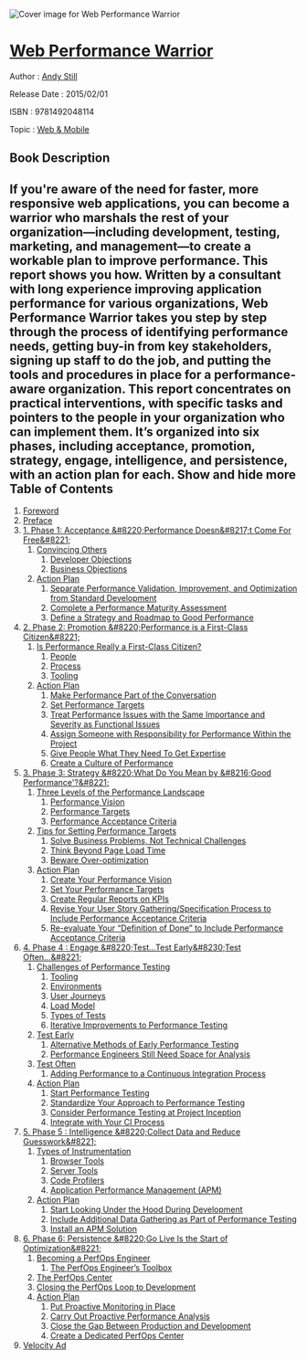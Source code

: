 ![Cover image for Web Performance Warrior](https://imgdetail.ebookreading.net/cover/cover/20200215/EB9781492048114.jpg)

[Web Performance Warrior](https://ebookreading.net/view/book/Web+Performance+Warrior-EB9781492048114_1.html "Web Performance Warrior")
====================================================================================================================

Author : [Andy Still](https://ebookreading.net/search/author/Andy+Still)

Release Date : 2015/02/01

ISBN : 9781492048114

Topic : [Web & Mobile](https://ebookreading.net/search/category/web-mobile)

Book Description
-----------------

 If you're aware of the need for faster, more responsive web applications, you can become a warrior who marshals the rest of your organization—including development, testing, marketing, and management—to create a workable plan to improve performance. This report shows you how.
Written by a consultant with long experience improving application performance for various organizations, Web Performance Warrior takes you step by step through the process of identifying performance needs, getting buy-in from key stakeholders, signing up staff to do the job, and putting the tools and procedures in place for a performance-aware organization.
This report concentrates on practical interventions, with specific tasks and pointers to the people in your organization who can implement them. It’s organized into six phases, including acceptance, promotion, strategy, engage, intelligence, and persistence, with an action plan for each.
        Show and hide more                
Table of Contents
-----------------

1. [Foreword](https://ebookreading.net/view/book/Web+Performance+Warrior-EB9781492048114_5.html#idp422304)
1. [Preface](https://ebookreading.net/view/book/Web+Performance+Warrior-EB9781492048114_6.html#idp422880)
1. [1. Phase 1: Acceptance &amp;#8220;Performance Doesn&amp;#8217;t Come For Free&amp;#8221;](https://ebookreading.net/view/book/Web+Performance+Warrior-EB9781492048114_7.html#idp449424)
    1. [Convincing Others](https://ebookreading.net/view/book/Web+Performance+Warrior-EB9781492048114_7.html#idp455216)
        1. [Developer Objections](https://ebookreading.net/view/book/Web+Performance+Warrior-EB9781492048114_7.html#idp462640)
        1. [Business Objections](https://ebookreading.net/view/book/Web+Performance+Warrior-EB9781492048114_7.html#idp470240)
    1. [Action Plan](https://ebookreading.net/view/book/Web+Performance+Warrior-EB9781492048114_7.html#idp495184)
        1. [Separate Performance Validation, Improvement, and Optimization from Standard Development](https://ebookreading.net/view/book/Web+Performance+Warrior-EB9781492048114_7.html#idp503488)
        1. [Complete a Performance Maturity Assessment](https://ebookreading.net/view/book/Web+Performance+Warrior-EB9781492048114_7.html#idp496784)
        1. [Define a Strategy and Roadmap to Good Performance](https://ebookreading.net/view/book/Web+Performance+Warrior-EB9781492048114_7.html#idp511200)
1. [2. Phase 2: Promotion &amp;#8220;Performance is a First-Class Citizen&amp;#8221;](https://ebookreading.net/view/book/Web+Performance+Warrior-EB9781492048114_8.html#phase2-promotion)
    1. [Is Performance Really a First-Class Citizen?](https://ebookreading.net/view/book/Web+Performance+Warrior-EB9781492048114_8.html#idp508880)
        1. [People](https://ebookreading.net/view/book/Web+Performance+Warrior-EB9781492048114_8.html#idp520416)
        1. [Process](https://ebookreading.net/view/book/Web+Performance+Warrior-EB9781492048114_8.html#idp517952)
        1. [Tooling](https://ebookreading.net/view/book/Web+Performance+Warrior-EB9781492048114_8.html#idp527104)
    1. [Action Plan](https://ebookreading.net/view/book/Web+Performance+Warrior-EB9781492048114_8.html#idp541056)
        1. [Make Performance Part of the Conversation](https://ebookreading.net/view/book/Web+Performance+Warrior-EB9781492048114_8.html#idp539392)
        1. [Set Performance Targets](https://ebookreading.net/view/book/Web+Performance+Warrior-EB9781492048114_8.html#idp543344)
        1. [Treat Performance Issues with the Same Importance and Severity as Functional Issues](https://ebookreading.net/view/book/Web+Performance+Warrior-EB9781492048114_8.html#idp545968)
        1. [Assign Someone with Responsibility for Performance Within the Project](https://ebookreading.net/view/book/Web+Performance+Warrior-EB9781492048114_8.html#assign-someone-with)
        1. [Give People What They Need To Get Expertise](https://ebookreading.net/view/book/Web+Performance+Warrior-EB9781492048114_8.html#idp579488)
        1. [Create a Culture of Performance](https://ebookreading.net/view/book/Web+Performance+Warrior-EB9781492048114_8.html#idp580672)
1. [3. Phase 3: Strategy &amp;#8220;What Do You Mean by &amp;#8216;Good Performance&#39;?&amp;#8221;](https://ebookreading.net/view/book/Web+Performance+Warrior-EB9781492048114_9.html#phase3-strategy)
    1. [Three Levels of the Performance Landscape](https://ebookreading.net/view/book/Web+Performance+Warrior-EB9781492048114_9.html#idp593872)
        1. [Performance Vision](https://ebookreading.net/view/book/Web+Performance+Warrior-EB9781492048114_9.html#idp600064)
        1. [Performance Targets](https://ebookreading.net/view/book/Web+Performance+Warrior-EB9781492048114_9.html#idp600320)
        1. [Performance Acceptance Criteria](https://ebookreading.net/view/book/Web+Performance+Warrior-EB9781492048114_9.html#performance-accepta)
    1. [Tips for Setting Performance Targets](https://ebookreading.net/view/book/Web+Performance+Warrior-EB9781492048114_9.html#idp638304)
        1. [Solve Business Problems, Not Technical Challenges](https://ebookreading.net/view/book/Web+Performance+Warrior-EB9781492048114_9.html#idp636864)
        1. [Think Beyond Page Load Time](https://ebookreading.net/view/book/Web+Performance+Warrior-EB9781492048114_9.html#idp643776)
        1. [Beware Over-optimization](https://ebookreading.net/view/book/Web+Performance+Warrior-EB9781492048114_9.html#idp653152)
    1. [Action Plan](https://ebookreading.net/view/book/Web+Performance+Warrior-EB9781492048114_9.html#idp665488)
        1. [Create Your Performance Vision](https://ebookreading.net/view/book/Web+Performance+Warrior-EB9781492048114_9.html#idp658272)
        1. [Set Your Performance Targets](https://ebookreading.net/view/book/Web+Performance+Warrior-EB9781492048114_9.html#idp660944)
        1. [Create Regular Reports on KPIs](https://ebookreading.net/view/book/Web+Performance+Warrior-EB9781492048114_9.html#idp662352)
        1. [Revise Your User Story Gathering/Specification Process to Include Performance Acceptance Criteria](https://ebookreading.net/view/book/Web+Performance+Warrior-EB9781492048114_9.html#idp667792)
        1. [Re-evaluate Your “Definition of Done” to Include Performance Acceptance Criteria](https://ebookreading.net/view/book/Web+Performance+Warrior-EB9781492048114_9.html#idp675696)
1. [4. Phase 4 : Engage &amp;#8220;Test...Test Early&amp;#8230;Test Often...&amp;#8221;](https://ebookreading.net/view/book/Web+Performance+Warrior-EB9781492048114_10.html#idp665744)
    1. [Challenges of Performance Testing](https://ebookreading.net/view/book/Web+Performance+Warrior-EB9781492048114_10.html#idp677712)
        1. [Tooling](https://ebookreading.net/view/book/Web+Performance+Warrior-EB9781492048114_10.html#idp681904)
        1. [Environments](https://ebookreading.net/view/book/Web+Performance+Warrior-EB9781492048114_10.html#idp680640)
        1. [User Journeys](https://ebookreading.net/view/book/Web+Performance+Warrior-EB9781492048114_10.html#idp694144)
        1. [Load Model](https://ebookreading.net/view/book/Web+Performance+Warrior-EB9781492048114_10.html#idp685136)
        1. [Types of Tests](https://ebookreading.net/view/book/Web+Performance+Warrior-EB9781492048114_10.html#idp687120)
        1. [Iterative Improvements to Performance Testing](https://ebookreading.net/view/book/Web+Performance+Warrior-EB9781492048114_10.html#idp703968)
    1. [Test Early](https://ebookreading.net/view/book/Web+Performance+Warrior-EB9781492048114_10.html#idp683504)
        1. [Alternative Methods of Early Performance Testing](https://ebookreading.net/view/book/Web+Performance+Warrior-EB9781492048114_10.html#idp722768)
        1. [Performance Engineers Still Need Space for Analysis](https://ebookreading.net/view/book/Web+Performance+Warrior-EB9781492048114_10.html#idp730032)
    1. [Test Often](https://ebookreading.net/view/book/Web+Performance+Warrior-EB9781492048114_10.html#idp710960)
        1. [Adding Performance to a Continuous Integration Process](https://ebookreading.net/view/book/Web+Performance+Warrior-EB9781492048114_10.html#idp747632)
    1. [Action Plan](https://ebookreading.net/view/book/Web+Performance+Warrior-EB9781492048114_10.html#idp737952)
        1. [Start Performance Testing](https://ebookreading.net/view/book/Web+Performance+Warrior-EB9781492048114_10.html#idp762480)
        1. [Standardize Your Approach to Performance Testing](https://ebookreading.net/view/book/Web+Performance+Warrior-EB9781492048114_10.html#idp768096)
        1. [Consider Performance Testing at Project Inception](https://ebookreading.net/view/book/Web+Performance+Warrior-EB9781492048114_10.html#idp769136)
        1. [Integrate with Your CI Process](https://ebookreading.net/view/book/Web+Performance+Warrior-EB9781492048114_10.html#idp766944)
1. [5. Phase 5 : Intelligence &amp;#8220;Collect Data and Reduce Guesswork&amp;#8221;](https://ebookreading.net/view/book/Web+Performance+Warrior-EB9781492048114_11.html#phase-5-intelligenc)
    1. [Types of Instrumentation](https://ebookreading.net/view/book/Web+Performance+Warrior-EB9781492048114_11.html#idp764832)
        1. [Browser Tools](https://ebookreading.net/view/book/Web+Performance+Warrior-EB9781492048114_11.html#idp780480)
        1. [Server Tools](https://ebookreading.net/view/book/Web+Performance+Warrior-EB9781492048114_11.html#idp797728)
        1. [Code Profilers](https://ebookreading.net/view/book/Web+Performance+Warrior-EB9781492048114_11.html#idp804624)
        1. [Application Performance Management (APM)](https://ebookreading.net/view/book/Web+Performance+Warrior-EB9781492048114_11.html#application-perform)
    1. [Action Plan](https://ebookreading.net/view/book/Web+Performance+Warrior-EB9781492048114_11.html#idp801872)
        1. [Start Looking Under the Hood During Development](https://ebookreading.net/view/book/Web+Performance+Warrior-EB9781492048114_11.html#idp819024)
        1. [Include Additional Data Gathering as Part of Performance Testing](https://ebookreading.net/view/book/Web+Performance+Warrior-EB9781492048114_11.html#idp818352)
        1. [Install an APM Solution](https://ebookreading.net/view/book/Web+Performance+Warrior-EB9781492048114_11.html#idp816656)
1. [6. Phase 6: Persistence &amp;#8220;Go Live Is the Start of Optimization&amp;#8221;](https://ebookreading.net/view/book/Web+Performance+Warrior-EB9781492048114_12.html#phase6-persistence)
    1. [Becoming a PerfOps Engineer](https://ebookreading.net/view/book/Web+Performance+Warrior-EB9781492048114_12.html#idp821808)
        1. [The PerfOps Engineer’s Toolbox](https://ebookreading.net/view/book/Web+Performance+Warrior-EB9781492048114_12.html#idp831952)
    1. [The PerfOps Center](https://ebookreading.net/view/book/Web+Performance+Warrior-EB9781492048114_12.html#idp822064)
    1. [Closing the PerfOps Loop to Development](https://ebookreading.net/view/book/Web+Performance+Warrior-EB9781492048114_12.html#idp845120)
    1. [Action Plan](https://ebookreading.net/view/book/Web+Performance+Warrior-EB9781492048114_12.html#idp846624)
        1. [Put Proactive Monitoring in Place](https://ebookreading.net/view/book/Web+Performance+Warrior-EB9781492048114_12.html#idp863264)
        1. [Carry Out Proactive Performance Analysis](https://ebookreading.net/view/book/Web+Performance+Warrior-EB9781492048114_12.html#idp864832)
        1. [Close the Gap Between Production and Development](https://ebookreading.net/view/book/Web+Performance+Warrior-EB9781492048114_12.html#idp866192)
        1. [Create a Dedicated PerfOps Center](https://ebookreading.net/view/book/Web+Performance+Warrior-EB9781492048114_12.html#idp868704)
1. [Velocity Ad](https://ebookreading.net/view/book/Web+Performance+Warrior-EB9781492048114_14.html#idp857952)
